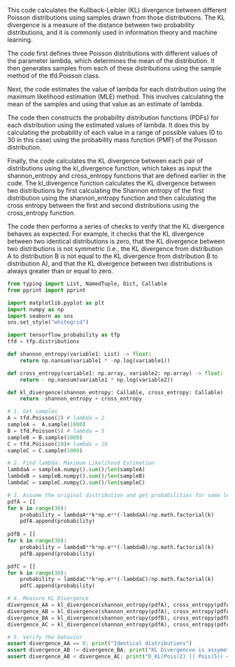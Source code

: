 This code calculates the Kullback-Leibler (KL) divergence between different Poisson distributions using samples drawn from those distributions. The KL divergence is a measure of the distance between two probability distributions, and it is commonly used in information theory and machine learning.

The code first defines three Poisson distributions with different values of the parameter lambda, which determines the mean of the distribution. It then generates samples from each of these distributions using the sample method of the tfd.Poisson class.

Next, the code estimates the value of lambda for each distribution using the maximum likelihood estimation (MLE) method. This involves calculating the mean of the samples and using that value as an estimate of lambda.

The code then constructs the probability distribution functions (PDFs) for each distribution using the estimated values of lambda. It does this by calculating the probability of each value in a range of possible values (0 to 30 in this case) using the probability mass function (PMF) of the Poisson distribution.

Finally, the code calculates the KL divergence between each pair of distributions using the kl_divergence function, which takes as input the shannon_entropy and cross_entropy functions that are defined earlier in the code. The kl_divergence function calculates the KL divergence between two distributions by first calculating the Shannon entropy of the first distribution using the shannon_entropy function and then calculating the cross entropy between the first and second distributions using the cross_entropy function.

The code then performs a series of checks to verify that the KL divergence behaves as expected. For example, it checks that the KL divergence between two identical distributions is zero, that the KL divergence between two distributions is not symmetric (i.e., the KL divergence from distribution A to distribution B is not equal to the KL divergence from distribution B to distribution A), and that the KL divergence between two distributions is always greater than or equal to zero.


```py title="kl_divergence" linenums="1"
from typing import List, NamedTuple, Dict, Callable
from pprint import pprint

import matplotlib.pyplot as plt
import numpy as np
import seaborn as sns
sns.set_style("whitegrid")

import tensorflow_probability as tfp
tfd = tfp.distributions

def shannon_entropy(variable1: List) -> float:
    return np.nansum(variable1 * -np.log(variable1))

def cross_entropy(variable1: np.array, variable2: np.array) -> float:
    return - np.nansum(variable1 * np.log(variable2))

def kl_divergence(shannon_entropy: Callable, cross_entropy: Callable) -> float:
    return -shannon_entropy + cross_entropy

# 1. Get samples 
A = tfd.Poisson(2) # lambda = 2
sampleA =  A.sample(1000)
B = tfd.Poisson(5) # lambda = 5
sampleB = B.sample(1000)
C = tfd.Poisson(10)# lambda = 10
sampleC = C.sample(1000)

# 2. Find lambda: Maximum Likelihood Estimation
lambdaA = sampleA.numpy().sum()/len(sampleA)
lambdaB = sampleB.numpy().sum()/len(sampleB)
lambdaC = sampleC.numpy().sum()/len(sampleC)

# 3. Assume the original distribution and get probabilities for same length
pdfA = []
for k in range(30):
    probability = lambdaA**k*np.e**(-lambdaA)/np.math.factorial(k)
    pdfA.append(probability)
    
pdfB = []
for k in range(30):
    probability = lambdaB**k*np.e**(-lambdaB)/np.math.factorial(k)
    pdfB.append(probability)

pdfC = []
for k in range(30):
    probability = lambdaC**k*np.e**(-lambdaC)/np.math.factorial(k)
    pdfC.append(probability)

# 4. Measure KL Divergence
divergence_AA = kl_divergence(shannon_entropy(pdfA), cross_entropy(pdfA, pdfA))
divergence_AB = kl_divergence(shannon_entropy(pdfA), cross_entropy(pdfA, pdfB))
divergence_BA = kl_divergence(shannon_entropy(pdfB), cross_entropy(pdfB, pdfA))
divergence_AC = kl_divergence(shannon_entropy(pdfA), cross_entropy(pdfA, pdfC))

# 5. Verify the behavior
assert divergence_AA == 0; print("Identical distributions")
assert divergence_AB != divergence_BA; print("KL Divergencve is assymetric")
assert divergence_AB < divergence_AC; print("D_KL(Pois(2) || Pois(5)) < D_KL(Pois(2) || Pois(10)) ")
```